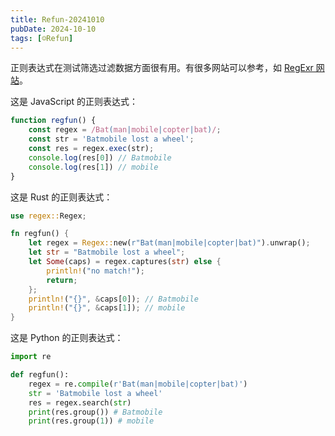 ```yaml
---
title: Refun-20241010
pubDate: 2024-10-10
tags: [☺️Refun]
---
```


正则表达式在测试筛选过滤数据方面很有用。有很多网站可以参考，如 [RegExr 网站](https://regexr.com/)。

这是 JavaScript 的正则表达式：

```js
function regfun() {
    const regex = /Bat(man|mobile|copter|bat)/;
    const str = 'Batmobile lost a wheel';
    const res = regex.exec(str);
    console.log(res[0]) // Batmobile
    console.log(res[1]) // mobile
}
```

这是 Rust 的正则表达式：

```rust
use regex::Regex;

fn regfun() {
    let regex = Regex::new(r"Bat(man|mobile|copter|bat)").unwrap();
    let str = "Batmobile lost a wheel";
    let Some(caps) = regex.captures(str) else {
        println!("no match!");
        return;
    };
    println!("{}", &caps[0]); // Batmobile
    println!("{}", &caps[1]); // mobile
}
```

这是 Python 的正则表达式：

```python
import re

def regfun():
    regex = re.compile(r'Bat(man|mobile|copter|bat)')
    str = 'Batmobile lost a wheel'
    res = regex.search(str)
    print(res.group()) # Batmobile
    print(res.group(1)) # mobile
```
